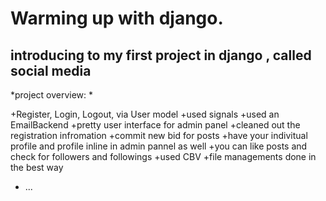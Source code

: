 # Warming up with django. 

## introducing to my first project in django , called social media

*project overview: *

+Register, Login, Logout, via User model
+used signals
+used an EmailBackend
+pretty user interface for admin panel
+cleaned out the registration infromation
+commit new bid for posts
+have your indivitual profile and profile inline in admin pannel as well
+you can like posts and check for followers and followings
+used CBV
+file managements done in the best way
+ ...

